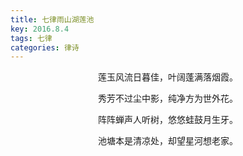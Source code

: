 ```yaml
---
title: 七律雨山湖莲池
key: 2016.8.4
tags: 七律
categories: 律诗
---
```


<p align="center">莲玉风流日暮佳，叶阔蓬满落烟霞。
</p>
<p align="center">秀芳不过尘中影，纯净方为世外花。
</p>
<p align="center">阵阵蝉声人听树，悠悠蛙鼓月生牙。
</p>
<p align="center">池塘本是清凉处，却望星河想老家。
</p>
<p align="center"></br>
</p>
